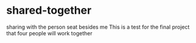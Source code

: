 # shared-together
sharing with the person seat besides  me
This is a test for the final project that four people will work together
